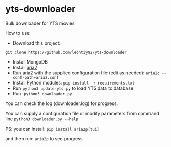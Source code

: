 # yts-downloader
Bulk downloader for YTS movies

How to use:
- Download this project:
```
git clone https://github.com/leontiy92/yts-downloader
```
- Install MongoDB
- Install [aria2](https://aria2.github.io/)
- Run aria2 with the supplied configuration file (edit as needed):
```aria2c --conf-path=aria2.conf```
- Install Python modules:
```pip install -r requirements.txt```
- Run `python3 update-yts.py` to load YTS data to database
- Run:
```python3 downloader.py```

You can check the log (downloader.log) for progress.

You can supply a configuration file or modify parameters from command line
`python3 downloader.py --help`

PS: you can install:
`pip install aria2p[tui]`

and then run:
`aria2p` to see progress
